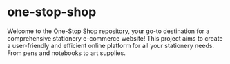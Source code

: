 # one-stop-shop
Welcome to the One-Stop Shop repository, your go-to destination for a comprehensive stationery e-commerce website! This project aims to create a user-friendly and efficient online platform for all your stationery needs. From pens and notebooks to art supplies.
